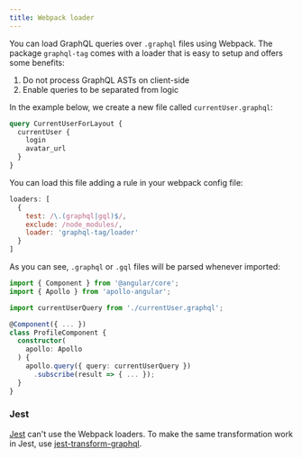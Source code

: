 ```yaml
---
title: Webpack loader
---
```


You can load GraphQL queries over `.graphql` files using Webpack. The package `graphql-tag` comes with a loader that is easy to setup and offers some benefits:

1. Do not process GraphQL ASTs on client-side
2. Enable queries to be separated from logic

In the example below, we create a new file called `currentUser.graphql`:

```graphql
query CurrentUserForLayout {
  currentUser {
    login
    avatar_url
  }
}
```

You can load this file adding a rule in your webpack config file:

```js
loaders: [
  {
    test: /\.(graphql|gql)$/,
    exclude: /node_modules/,
    loader: 'graphql-tag/loader'
  }
]
```

As you can see, `.graphql` or `.gql` files will be parsed whenever imported:

```ts
import { Component } from '@angular/core';
import { Apollo } from 'apollo-angular';

import currentUserQuery from './currentUser.graphql';

@Component({ ... })
class ProfileComponent {
  constructor(
    apollo: Apollo
  ) {
    apollo.query({ query: currentUserQuery })
      .subscribe(result => { ... });
  }
}
```

### Jest

[Jest](https://facebook.github.io/jest/) can't use the Webpack loaders. To make the same transformation work in Jest, use [jest-transform-graphql](https://github.com/remind101/jest-transform-graphql).
